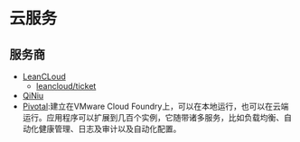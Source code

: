 # 云服务


## 服务商

* [LeanCLoud](https://leancloud.cn/)
    - [leancloud/ticket](https://github.com/leancloud/ticket)
* [QiNiu](https://www.qiniu.com/)
* [Pivotal](http://pivotal.io):建立在VMware Cloud Foundry上，可以在本地运行，也可以在云端运行。应用程序可以扩展到几百个实例，它随带诸多服务，比如负载均衡、自动化健康管理、日志及审计以及自动化配置。

